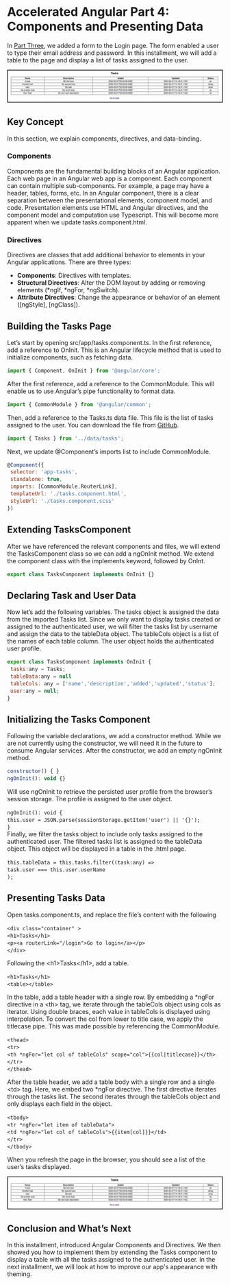 # **Accelerated Angular Part 4: Components and Presenting Data**

In [Part Three](https://www.linkedin.com/pulse/accelerated-angular-part-3-forms-user-interaction-jonathan-gold-pyjyf/), we added a form to the Login page. The form enabled a user to type their email address and password. In this installment, we will add a table to the page and display a list of tasks assigned to the user. 

![aa-04-01](aa-04-01.png)

## **Key Concept**

In this section, we explain components, directives, and data-binding.

### **Components**

Components are the fundamental building blocks of an Angular application. Each web page in an Angular web app is a component. Each component can contain multiple sub-components. For example, a page may have a header, tables, forms, etc. In an Angular component, there is a clear separation between the presentational elements, component model, and code. Presentation elements use HTML and Angular directives, and the component model and computation use Typescript. This will become more apparent when we update tasks.component.html.

### **Directives**

Directives are classes that add additional behavior to elements in your Angular applications. There are three types:

* **Components**: Directives with templates.  
* **Structural Directives**: Alter the DOM layout by adding or removing elements (\*ngIf, \*ngFor, \*ngSwitch).  
* **Attribute Directives**: Change the appearance or behavior of an element (\[ngStyle\], \[ngClass\]).

## **Building the Tasks Page**

Let’s start by opening src/app/tasks.component.ts. In the first reference, add a reference to OnInit. This is an Angular lifecycle method that is used to initialize components, such as fetching data.

```javascript
import { Component, OnInit } from '@angular/core';
```

After the first reference, add a reference to the CommonModule. This will enable us to use Angular’s pipe functionality to format data.

```javascript
import { CommonModule } from '@angular/common';
```

Then, add a reference to the Tasks.ts data file. This file is the list of tasks assigned to the user. You can download the file from [GitHub](https://github.com/trider/ng-task-tutorial).

```javascript
import { Tasks } from '../data/tasks';
```

Next, we update @Component’s imports list to include CommonModule.

```javascript
@Component({
 selector: 'app-tasks',
 standalone: true,
 imports: [CommonModule,RouterLink],
 templateUrl: './tasks.component.html',
 styleUrl: './tasks.component.scss'
})
```

## **Extending TasksComponent**

After we have referenced the relevant components and files, we will extend the TasksComponent class so we can add a ngOnInit method. We extend the component class with the implements keyword, followed by OnInt.

```javascript
export class TasksComponent implements OnInit {}
```

## **Declaring Task and User Data**

Now let’s add the following variables. The tasks object is assigned the data from the imported Tasks list. Since we only want to display tasks created or assigned to the authenticated user, we will filter the tasks list by username and assign the data to the tableData object. The tableCols object is a list of the names of each table column. The user object holds the authenticated user profile.

```javascript
export class TasksComponent implements OnInit {
 tasks:any = Tasks;
 tableData:any = null
 tableCols: any = ['name','description','added','updated','status'];
 user:any = null;
}
```

## **Initializing the Tasks Component**

Following the variable declarations, we add a constructor method. While we are not currently using the constructor, we will need it in the future to consume Angular services. After the constructor, we add an empty ngOnInit method.

```javascript
constructor() { }
ngOnInit(): void {}
```

Will use ngOnInit to retrieve the persisted user profile from the browser’s session storage. The profile is assigned to the user object.

`ngOnInit(): void {`  
  `this.user = JSON.parse(sessionStorage.getItem('user') || '{}');`  
`}`  
Finally, we filter the tasks object to include only tasks assigned to the authenticated user. The filtered tasks list is assigned to the tableData object. This object will be displayed in a table in the .html page.

`this.tableData = this.tasks.filter((task:any) =>`  
  `task.user === this.user.userName`  
`);`

## **Presenting Tasks Data**

Open tasks.component.ts, and replace the file’s content with the following

`<div class="container" >`  
 `<h1>Tasks</h1>`  
 `<p><a routerLink="/login">Go to login</a></p>`  
`</div>`

Following the \<h1\>Tasks\</h1\>, add a table.

`<h1>Tasks</h1>`  
`<table></table>`

In the table, add a table header with a single row. By embedding a \*ngFor directive in a \<th\> tag, we iterate through the tableCols object using cols as iterator. Using double braces, each value in tableCols is displayed using interpolation. To convert the col from lower to title case, we apply the titlecase pipe. This was made possible by referencing the CommonModule.

`<thead>`  
 `<tr>`  
  `<th *ngFor="let col of tableCols" scope="col">{{col|titlecase}}</th>`  
 `</tr>`  
`</thead>`

After the table header, we add a table body with a single row and a single \<td\> tag. Here, we embed two \*ngFor directive. The first directive iterates through the tasks list. The second iterates through the tableCols object and only displays each field in the object.

`<tbody>`  
 `<tr *ngFor="let item of tableData">`  
  `<td *ngFor="let col of tableCols">{{item[col]}}</td>`  
 `</tr>`  
 `</tbody>`

When you refresh the page in the browser, you should see a list of the user’s tasks displayed.

![aa-04-01](aa-04-01.png)

## **Conclusion and What’s Next**

In this installment, introduced Angular Components and Directives. We then showed you how to implement them by extending the Tasks component to display a table with all the tasks assigned to the authenticated user. In the next installment, we will look at how to improve our app's appearance with theming.
